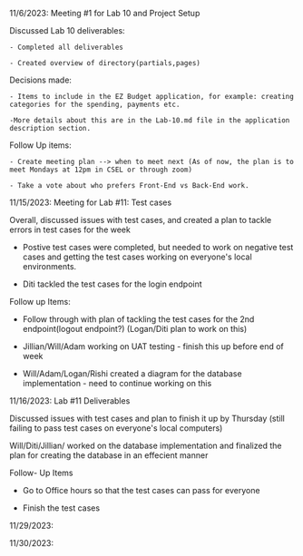 11/6/2023: Meeting #1 for Lab 10 and Project Setup

Discussed Lab 10 deliverables:   

    - Completed all deliverables

    - Created overview of directory(partials,pages)

Decisions made: 

    - Items to include in the EZ Budget application, for example: creating categories for the spending, payments etc. 

    -More details about this are in the Lab-10.md file in the application description section.


Follow Up items:

    - Create meeting plan --> when to meet next (As of now, the plan is to meet Mondays at 12pm in CSEL or through zoom)
    
    - Take a vote about who prefers Front-End vs Back-End work. 


 
11/15/2023: Meeting for Lab #11: Test cases 

Overall, discussed issues with test cases, and created a plan to tackle errors in test cases for the week

- Postive test cases were completed, but needed to work on negative test cases and getting the test cases working on everyone's local environments. 

- Diti tackled the test cases for the login endpoint

Follow up Items:

- Follow through with plan of tackling the test cases for the 2nd endpoint(logout endpoint?) (Logan/Diti plan to work on this)

- Jillian/Will/Adam working on UAT testing - finish this up before end of week 

- Will/Adam/Logan/Rishi created a diagram for the database implementation - need to continue working on this

11/16/2023: Lab #11 Deliverables

Discussed issues with test cases and plan to finish it up by Thursday (still failing to pass test cases on everyone's local computers)

Will/Diti/Jillian/ worked on the database implementation and finalized the plan for creating the database in an effecient manner

Follow- Up Items

- Go to Office hours so that the test cases can pass for everyone

- Finish the test cases


11/29/2023:

11/30/2023: